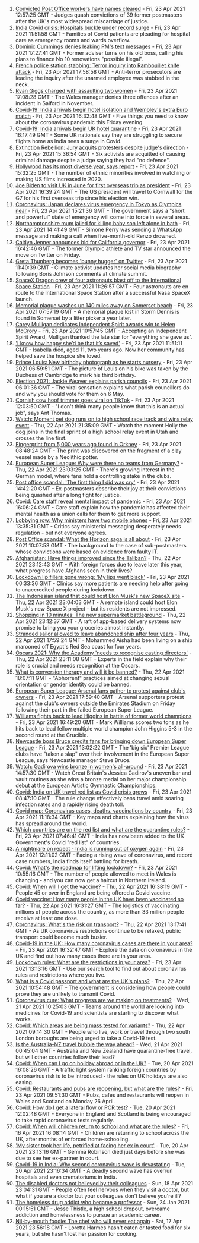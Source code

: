1. [Convicted Post Office workers have names cleared](https://www.bbc.co.uk/news/business-56859357) - Fri, 23 Apr 2021 12:57:25 GMT - Judges quash convictions of 39 former postmasters after the UK's most widespread miscarriage of justice.
2. [India Covid crisis: Hospitals buckle under record surge](https://www.bbc.co.uk/news/world-asia-56858403) - Fri, 23 Apr 2021 11:51:58 GMT - Families of Covid patients are pleading for hospital care as emergency rooms and wards overflow.
3. [Dominic Cummings denies leaking PM's text messages](https://www.bbc.co.uk/news/uk-politics-56863547) - Fri, 23 Apr 2021 17:27:41 GMT - Former adviser turns on his old boss, calling his plans to finance No 10 renovations "possible illegal".
4. [French police station stabbing: Terror inquiry into Rambouillet knife attack](https://www.bbc.co.uk/news/world-europe-56862436) - Fri, 23 Apr 2021 17:58:58 GMT - Anti-terror prosecutors are leading the inquiry after the unarmed employee was stabbed in the neck.
5. [Ryan Giggs charged with assaulting two women](https://www.bbc.co.uk/news/uk-wales-56864731) - Fri, 23 Apr 2021 17:08:28 GMT - The Wales manager denies three offences after an incident in Salford in November.
6. [Covid-19: India arrivals begin hotel isolation and Wembley's extra Euro match](https://www.bbc.co.uk/news/uk-56847486) - Fri, 23 Apr 2021 16:32:48 GMT - Five things you need to know about the coronavirus pandemic this Friday evening.
7. [Covid-19: India arrivals begin UK hotel quarantine](https://www.bbc.co.uk/news/uk-56864100) - Fri, 23 Apr 2021 16:17:49 GMT - Some UK nationals say they are struggling to secure flights home as India sees a surge in Covid.
8. [Extinction Rebellion: Jury acquits protesters despite judge's direction](https://www.bbc.co.uk/news/uk-england-london-56853979) - Fri, 23 Apr 2021 15:36:54 GMT - Six activists are acquitted of causing criminal damage despite a judge saying they had "no defence".
9. [Hollywood has its most diverse year, says report](https://www.bbc.co.uk/news/newsbeat-56860578) - Fri, 23 Apr 2021 15:32:25 GMT - The number of ethnic minorities involved in watching or making US films increased in 2020.
10. [Joe Biden to visit UK in June for first overseas trip as president](https://www.bbc.co.uk/news/uk-56865812) - Fri, 23 Apr 2021 16:39:24 GMT - The US president will travel to Cornwall for the G7 for his first overseas trip since his election win.
11. [Coronavirus: Japan declares virus emergency in Tokyo as Olympics near](https://www.bbc.co.uk/news/world-asia-56864319) - Fri, 23 Apr 2021 15:21:36 GMT - The government says a "short and powerful" state of emergency will come into force in several areas.
12. [Northamptonshire mum jailed for killing baby son left alone in bath](https://www.bbc.co.uk/news/uk-england-northamptonshire-56860846) - Fri, 23 Apr 2021 14:41:49 GMT - Simone Perry was sending a WhatsApp message and making a call when five-month-old Renzo drowned.
13. [Caitlyn Jenner announces bid for California governor](https://www.bbc.co.uk/news/world-us-canada-56864649) - Fri, 23 Apr 2021 16:42:46 GMT - The former Olympic athlete and TV star announced the move on Twitter on Friday.
14. [Greta Thunberg becomes 'bunny hugger' on Twitter](https://www.bbc.co.uk/news/uk-politics-56859751) - Fri, 23 Apr 2021 11:40:39 GMT - Climate activist updates her social media biography following Boris Johnson comments at climate summit.
15. [SpaceX Dragon crew of four astronauts blast off to the International Space Station](https://www.bbc.co.uk/news/science-environment-56860998) - Fri, 23 Apr 2021 11:26:57 GMT - Four astronauts are en route to the International Space Station after a successful Nasa SpaceX launch.
16. [Memorial plaque washes up 140 miles away on Somerset beach](https://www.bbc.co.uk/news/uk-england-somerset-56847542) - Fri, 23 Apr 2021 07:57:19 GMT - A memorial plaque lost in Storm Dennis is found in Somerset by a litter picker a year later.
17. [Carey Mulligan dedicates Independent Spirit awards win to Helen McCrory](https://www.bbc.co.uk/news/entertainment-arts-56857512) - Fri, 23 Apr 2021 10:57:45 GMT - Accepting an Independent Spirit Award, Mulligan thanked the late star for "everything she gave us".
18. ['I know how happy she’d be that it’s saved'](https://www.bbc.co.uk/news/uk-56850444) - Fri, 23 Apr 2021 11:51:11 GMT - Isabella died, aged 11, two years ago. Now her community has helped save the hospice she loved.
19. [Prince Louis: New birthday photograph as he starts nursery](https://www.bbc.co.uk/news/uk-56853207) - Fri, 23 Apr 2021 06:59:51 GMT - The picture of Louis on his bike was taken by the Duchess of Cambridge to mark his third birthday.
20. [Election 2021: Jackie Weaver explains parish councils](https://www.bbc.co.uk/news/uk-england-leeds-56847148) - Fri, 23 Apr 2021 06:01:36 GMT - The viral sensation explains what parish councillors do and why you should vote for them on 6 May.
21. [Cornish cow hoof trimmer goes viral on TikTok](https://www.bbc.co.uk/news/uk-england-cornwall-56860331) - Fri, 23 Apr 2021 12:03:50 GMT - "I don't think many people know that this is an actual job", says Ant Thomas.
22. [Watch: Moment pet dog runs on to high school race track and wins relay event](https://www.bbc.co.uk/sport/av/athletics/56854177) - Thu, 22 Apr 2021 21:35:09 GMT - Watch the moment Holly the dog joins in the final sprint of a high school relay event in Utah and crosses the line first.
23. [Fingerprint from 5,000 years ago found in Orkney](https://www.bbc.co.uk/news/uk-scotland-north-east-orkney-shetland-56858268) - Fri, 23 Apr 2021 08:48:24 GMT - The print was discovered on the fragment of a clay vessel made by a Neolithic potter.
24. [European Super League: Why were there no teams from Germany?](https://www.bbc.co.uk/news/world-europe-56845662) - Thu, 22 Apr 2021 23:03:25 GMT - There's growing interest in the German model, where fans hold a controlling stake in the clubs.
25. [Post office scandal: 'The first thing I did was cry'](https://www.bbc.co.uk/news/uk-england-56859105) - Fri, 23 Apr 2021 14:42:20 GMT - Ex-postmasters describe their joy at their convictions being quashed after a long fight for justice.
26. [Covid: Care staff reveal mental impact of pandemic](https://www.bbc.co.uk/news/uk-56847478) - Fri, 23 Apr 2021 16:06:24 GMT - Care staff explain how the pandemic has affected their mental health as a union calls for them to get more support.
27. [Lobbying row: Why ministers have two mobile phones](https://www.bbc.co.uk/news/uk-politics-56842946) - Fri, 23 Apr 2021 13:35:31 GMT - Critics say ministerial messaging desperately needs regulation - but not everyone agrees.
28. [Post Office scandal: What the Horizon saga is all about](https://www.bbc.co.uk/news/business-56718036) - Fri, 23 Apr 2021 10:07:53 GMT - The background to the case of sub-postmasters whose convictions were based on evidence from faulty IT.
29. [Afghanistan: Have things improved since the Taliban?](https://www.bbc.co.uk/news/56779160) - Thu, 22 Apr 2021 23:12:43 GMT - With foreign forces due to leave later this year, what progress have Afghans seen in their lives?
30. [Lockdown lip fillers gone wrong: 'My lips went black'](https://www.bbc.co.uk/news/newsbeat-56845921) - Fri, 23 Apr 2021 00:33:36 GMT - Clinics say more patients are needing help after going to unaccredited people during lockdown.
31. [The Indonesian island that could host Elon Musk's new SpaceX site](https://www.bbc.co.uk/news/world-asia-56797133) - Thu, 22 Apr 2021 23:04:03 GMT - A remote island could host Elon Musk's new Space X project - but its residents are not impressed.
32. [Shopping in 10 minutes: The new supermarket battleground](https://www.bbc.co.uk/news/business-56720044) - Thu, 22 Apr 2021 23:12:37 GMT - A raft of app-based delivery systems now promise to bring you your groceries almost instantly.
33. [Stranded sailor allowed to leave abandoned ship after four years](https://www.bbc.co.uk/news/world-middle-east-56842506) - Thu, 22 Apr 2021 17:59:24 GMT - Mohammed Aisha had been living on a ship marooned off Egypt's Red Sea coast for four years.
34. [Oscars 2021: Why the Academy 'needs to recognise casting directors'](https://www.bbc.co.uk/news/entertainment-arts-56813184) - Thu, 22 Apr 2021 23:11:08 GMT - Experts in the field explain why their role is crucial and needs recognition at the Oscars.
35. [What is conversion therapy and will it be banned?](https://www.bbc.co.uk/news/explainers-56496423) - Thu, 22 Apr 2021 18:07:11 GMT - "Abhorrent" practices aimed at changing sexual orientation or gender identity could be banned.
36. [European Super League: Arsenal fans gather to protest against club's owners](https://www.bbc.co.uk/sport/football/56865598) - Fri, 23 Apr 2021 17:59:40 GMT - Arsenal supporters protest against the club's owners outside the Emirates Stadium on Friday following their part in the failed European Super League.
37. [Williams fights back to lead Higgins in battle of former world champions](https://www.bbc.co.uk/sport/snooker/56865842) - Fri, 23 Apr 2021 16:49:20 GMT - Mark Williams scores two tons as he hits back to lead fellow multiple world champion John Higgins 5-3 in the second round at the Crucible.
38. [Newcastle boss Bruce credits fans for bringing down European Super League](https://www.bbc.co.uk/sport/football/56856090) - Fri, 23 Apr 2021 13:02:22 GMT - The 'big six' Premier League clubs have "taken a slap" over their involvement in the European Super League, says Newcastle manager Steve Bruce.
39. [Watch: Gadirova wins bronze in women's all-around](https://www.bbc.co.uk/sport/av/gymnastics/56864739) - Fri, 23 Apr 2021 14:57:30 GMT - Watch Great Britain's Jessica Gadirov's uneven bar and vault routines as she wins a bronze medal on her major championship debut at the European Artistic Gymnastic Championships.
40. [Covid: India on UK travel red list as Covid crisis grows](https://www.bbc.co.uk/news/uk-56848006) - Fri, 23 Apr 2021 08:47:10 GMT - The rule change effectively bans travel amid soaring infection rates and a rapidly rising death toll.
41. [Covid map: Coronavirus cases, deaths, vaccinations by country](https://www.bbc.co.uk/news/world-51235105) - Fri, 23 Apr 2021 11:18:34 GMT - Key maps and charts explaining how the virus has spread around the world.
42. [Which countries are on the red list and what are the quarantine rules?](https://www.bbc.co.uk/news/explainers-52544307) - Fri, 23 Apr 2021 07:46:41 GMT - India has now been added to the UK Government's Covid "red list" of countries.
43. [A nightmare on repeat - India is running out of oxygen again](https://www.bbc.co.uk/news/uk-56841381) - Fri, 23 Apr 2021 12:11:02 GMT - Facing a rising wave of coronavirus, and record case numbers, India finds itself battling for breath.
44. [Covid: What's the roadmap for lifting lockdown?](https://www.bbc.co.uk/news/explainers-52530518) - Fri, 23 Apr 2021 10:55:16 GMT - The number of people allowed to meet in Wales is changing - and you can now get a haircut in Northern Ireland.
45. [Covid: When will I get the vaccine?](https://www.bbc.co.uk/news/health-55045639) - Thu, 22 Apr 2021 16:38:19 GMT - People 45 or over in England are being offered a Covid vaccine.
46. [Covid vaccine: How many people in the UK have been vaccinated so far?](https://www.bbc.co.uk/news/health-55274833) - Thu, 22 Apr 2021 16:31:27 GMT - The logistics of vaccinating millions of people across the country, as more than 33 million people receive at least one dose.
47. [Coronavirus: What's the risk on transport?](https://www.bbc.co.uk/news/health-51736185) - Thu, 22 Apr 2021 13:17:41 GMT - As UK coronavirus restrictions continue to be relaxed, public transport could become much busier.
48. [Covid-19 in the UK: How many coronavirus cases are there in your area?](https://www.bbc.co.uk/news/uk-51768274) - Fri, 23 Apr 2021 16:32:47 GMT - Explore the data on coronavirus in the UK and find out how many cases there are in your area.
49. [Lockdown rules: What are the restrictions in your area?](https://www.bbc.co.uk/news/uk-54373904) - Fri, 23 Apr 2021 13:13:16 GMT - Use our search tool to find out about coronavirus rules and restrictions where you live.
50. [What is a Covid passport and what are the UK's plans?](https://www.bbc.co.uk/news/explainers-55718553) - Thu, 22 Apr 2021 10:54:48 GMT - The government is considering how people could prove they are unlikely to transmit Covid.
51. [Coronavirus cure: What progress are we making on treatments?](https://www.bbc.co.uk/news/health-52354520) - Wed, 21 Apr 2021 10:25:03 GMT - Teams around the world are looking into medicines for Covid-19 and scientists are starting to discover what works.
52. [Covid: Which areas are being mass tested for variants?](https://www.bbc.co.uk/news/explainers-54872039) - Thu, 22 Apr 2021 09:14:30 GMT - People who live, work or travel through two south London boroughs are being urged to take a Covid-19 test.
53. [Is the Australia-NZ travel bubble the way ahead?](https://www.bbc.co.uk/news/business-56796943) - Wed, 21 Apr 2021 00:45:04 GMT - Australia and New Zealand have quarantine-free travel, but will other countries follow their lead?
54. [Covid: When can I go on holiday abroad or in the UK?](https://www.bbc.co.uk/news/explainers-52646738) - Tue, 20 Apr 2021 16:08:26 GMT - A traffic light system ranking foreign countries by coronavirus risk is to be introduced - the rules on UK holidays are also easing.
55. [Covid: Restaurants and pubs are reopening, but what are the rules?](https://www.bbc.co.uk/news/business-52977388) - Fri, 23 Apr 2021 09:51:30 GMT - Pubs, cafes and restaurants will reopen in Wales and Scotland on Monday 26 April.
56. [Covid: How do I get a lateral flow or PCR test?](https://www.bbc.co.uk/news/health-51943612) - Tue, 20 Apr 2021 12:02:48 GMT - Everyone in England and Scotland is being encouraged to take rapid coronavirus tests regularly.
57. [Covid: When will children return to school and what are the rules?](https://www.bbc.co.uk/news/education-51643556) - Fri, 16 Apr 2021 16:08:14 GMT - Children are returning to school across the UK, after months of enforced home-schooling.
58. ['My sister took her life, petrified at facing her ex in court'](https://www.bbc.co.uk/news/uk-56539465) - Tue, 20 Apr 2021 23:13:16 GMT - Gemma Robinson died just days before she was due to see her ex-partner in court.
59. [Covid-19 in India: Why second coronavirus wave is devastating](https://www.bbc.co.uk/news/world-asia-india-56811315) - Tue, 20 Apr 2021 23:16:34 GMT - A deadly second wave has overrun hospitals and even crematoriums in India.
60. [The disabled doctors not believed by their colleagues](https://www.bbc.co.uk/news/disability-56244376) - Sun, 18 Apr 2021 23:04:31 GMT - People often feel nervous when they visit a doctor, but what if you are a doctor but your colleagues don't believe you're ill?
61. [The homeless drug addict who became a professor](https://www.bbc.co.uk/news/stories-55559382) - Sun, 24 Jan 2021 00:15:51 GMT - Jesse Thistle, a high school dropout, overcame addiction and homelessness to pursue an academic career.
62. [Nil-by-mouth foodie: The chef who will never eat again](https://www.bbc.co.uk/news/stories-56688582) - Sat, 17 Apr 2021 23:56:18 GMT - Loretta Harmes hasn't eaten or tasted food for six years, but she hasn't lost her passion for cooking.
